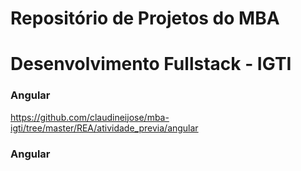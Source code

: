 # Repositório de Projetos do MBA 

# Desenvolvimento Fullstack - IGTI

### Angular

https://github.com/claudineijose/mba-igti/tree/master/REA/atividade_previa/angular

### Angular


